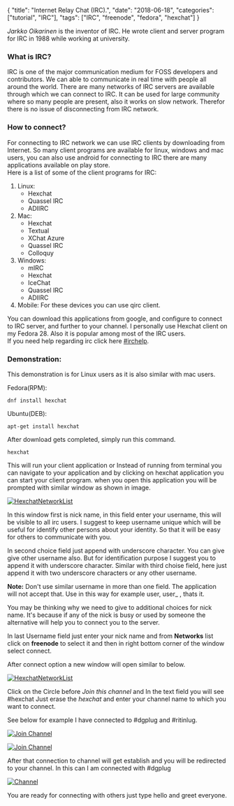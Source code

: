 {
    "title": "Internet Relay Chat (IRC).",
    "date": "2018-06-18",
    "categories": ["tutorial", "IRC"],
    "tags": ["IRC", "freenode", "fedora", "hexchat"]
}


  _Jarkko Oikarinen_ is the inventor of IRC. He wrote client and server program for IRC in 1988 while working at university.  
    
### What is IRC?  
   
   IRC is one of the major communication medium for FOSS developers and contributors. We can able to communicate in real time with 
   people all around the world. There are many networks of IRC servers are available through which we can connect to IRC. It can be 
   used for large community where so many people are present, also it works on slow network. Therefor there is no issue of 
   disconnecting from IRC network.  
  
### How to connect?
   For connecting to IRC network we can use IRC clients by downloading from Internet. So many client programs are available for 
   linux, windows and mac users, you can also use android for connecting to IRC there are many applications available on play store.  
   Here is a list of some of the client programs for IRC:  
   
   1. Linux:  
       * Hexchat  
       * Quassel IRC  
       * ADIIRC  
   2. Mac:
       * Hexchat
       * Textual
       * XChat Azure
       * Quassel IRC
       * Colloquy
   3. Windows:
       * mIRC
       * Hexchat
       * IceChat
       * Quassel IRC
       * ADIIRC
   4. Mobile:
       For these devices you can use qirc client.
    
   You can download this applications from google, and configure to connect to IRC server, and further to your channel. I personally
   use Hexchat client on my Fedora 28. Also it is popular among most of the IRC users.  
   If you need help regarding irc click here [#irchelp](http://www.irchelp.org/).  
   
### Demonstration:  
    
   This demonstration is for Linux users as it is also similar with mac users.  
   
   Fedora(RPM):  
    
    dnf install hexchat
   
   Ubuntu(DEB):
   
    apt-get install hexchat  
   
After download gets completed, simply run this command.  
   
    hexchat  
   
This will run your client application or Instead of running from terminal you can navigate to your application and by clicking on hexchat application you can start your client program. when you open this application you will be prompted with similar window as shown in image.  

[![HexchatNetworkList](/images/HNL.png)](/images/HNL.png)  
   
   In this window first is nick name, in this field enter your username, this will be visible to all irc users. I suggest to keep        username unique which will be useful for identify other persons about your identity. So that it will be easy for others to  communicate with you.  
   
   In second choice field just append with underscore character. You can give give other username also. But for identification purpose I suggest you to append it with underscore character. Similar with third choise field, here just append it with two underscore characters or any other username.  
   
   **Note:** Don't use similar username in more than one field. The application will not accept that. Use in this way for example user, user_ , thats it.  
   
   You may be thinking why we need to give to additional choices for nick name. It's because if any of the nick is busy or used by someone the alternative will help you to connect you to the server.  
   
   In last Username field just enter your nick name and from **Networks** list click on **freenode** to select it and then in right bottom corner of the window select connect.  
   
   After connect option a new window will open similar to below.  
   
[![HexchatNetworkList](/images/hex.png)](/images/hex.png)  

Click on the Circle before _Join this channel_ and In the text field you will see #hexchat Just erase the _hexchat_ and enter your channel name to which you want to connect.  

See below for example I have connected to #dgplug and #ritinlug.  

[![Join Channel](/images/hex2.png)](/images/hex2.png)  

[![Join Channel](/images/hex1.png)](/images/hex1.png)  

After that connection to channel will get establish and you will be redirected to your channel. In this can I am connected with 
#dgplug

[![Channel](/images/sourabhex.png)](/images/sourabhex.png)  

You are ready for connecting with others just type hello and greet everyone.

   
   
   

